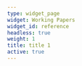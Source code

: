 ```yaml
---
type: widget_page
widget: Working Papers
widget_id: reference
headless: true
weight: 1
title: title 1
active: true
---
```

